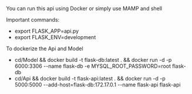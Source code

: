 You can run this api using Docker or simply use MAMP and shell

Important commands:
- export FLASK_APP=api.py
- export FLASK_ENV=development

To dockerize the Api and Model
- cd/Model && docker build -t flask-db:latest . && docker run -d -p 6000:3306 --name flask-db \-e MYSQL_ROOT_PASSWORD=root flask-db
- cd/Api && docker build -t flask-api:latest . && docker run -d -p 5000:5000 --add-host=flask-db:172.17.0.1 --name flask-api flask-api
